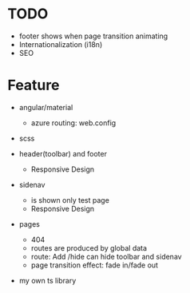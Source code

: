 
# TODO

- footer shows when page transition animating
- Internationalization (i18n)
- SEO

# Feature

- angular/material
  - azure routing: web.config
- scss

- header(toolbar) and footer
  - Responsive Design
- sidenav
  - is shown only test page
  - Responsive Design
- pages
  - 404
  - routes are produced by global data
  - route: Add /hide can hide toolbar and sidenav
  - page transition effect: fade in/fade out

- my own ts library
